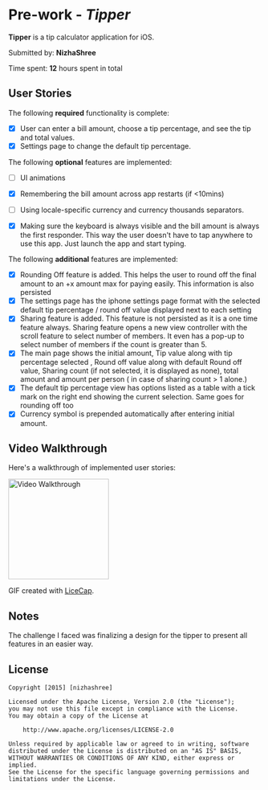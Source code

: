 # Pre-work - *Tipper*

**Tipper** is a tip calculator application for iOS.

Submitted by: **NizhaShree**

Time spent: **12** hours spent in total

## User Stories

The following **required** functionality is complete:

* [x] User can enter a bill amount, choose a tip percentage, and see the tip and total values.
* [x] Settings page to change the default tip percentage.

The following **optional** features are implemented:
* [ ] UI animations
* [x] Remembering the bill amount across app restarts (if <10mins)
* [ ] Using locale-specific currency and currency thousands separators.
* [x] Making sure the keyboard is always visible and the bill amount is always the first responder. This way the user doesn't have to tap anywhere to use this app. Just launch the app and start typing.


The following **additional** features are implemented:

* [x] Rounding Off feature is added. This helps the user to round off the final amount to an +x amount max for paying easily. This information is also persisted
* [x] The settings page has the iphone settings page format with the selected default tip percentage / round off value displayed next to each setting
* [x] Sharing feature is added. This feature is not persisted as it is a one time feature always. Sharing feature opens a new view controller with the scroll feature to select number of members. It even has a pop-up to select number of members if the count is greater than 5.
* [x] The main page shows the initial amount, Tip value along with tip percentage selected , Round off value along with default Round off value, Sharing count (if not selected, it is displayed as none), total amount and amount per person ( in case of sharing count > 1 alone.)
* [x] The default tip percentage view has options listed as a table with a tick mark on the right end showing the current selection. Same goes for rounding off too
* [x] Currency symbol is prepended automatically after entering initial amount.

## Video Walkthrough 

Here's a walkthrough of implemented user stories:

<img src='http://i.imgur.com/t2YIbW1.gif' title='Video Walkthrough' width='200' alt='Video Walkthrough' />

GIF created with [LiceCap](http://www.cockos.com/licecap/).

## Notes

The challenge I faced was finalizing a design for the tipper to present all features in an easier way.


## License

    Copyright [2015] [nizhashree]

    Licensed under the Apache License, Version 2.0 (the "License");
    you may not use this file except in compliance with the License.
    You may obtain a copy of the License at

        http://www.apache.org/licenses/LICENSE-2.0

    Unless required by applicable law or agreed to in writing, software
    distributed under the License is distributed on an "AS IS" BASIS,
    WITHOUT WARRANTIES OR CONDITIONS OF ANY KIND, either express or implied.
    See the License for the specific language governing permissions and
    limitations under the License.